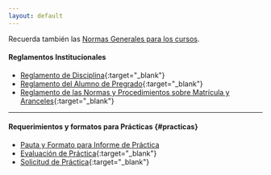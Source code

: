 ```yaml
---
layout: default
---
```


Recuerda también las [Normas Generales para los cursos](https://iar-unab.github.io/web/alumnos/normas-generales.pdf).

#### Reglamentos Institucionales

*   [Reglamento de Disciplina](https://iar-unab.github.io/web/alumnos/reglamento-de-disciplina.pdf){:target="_blank"}
*   [Reglamento del Alumno de Pregrado](https://iar-unab.github.io/web/alumnos/reglamento-de-alumno-de-pregrado.pdf){:target="_blank"}
*   [Reglamento de las Normas y Procedimientos sobre Matrícula y Aranceles](https://iar-unab.github.io/web/alumnos/reglamento-de-las-normas-y-procedimientos-sobre-matricula-y-aranceles.pdf){:target="_blank"}

* * *

#### Requerimientos y formatos para Prácticas {#practicas}

* [Pauta y Formato para Informe de Práctica](https://iar-unab.github.io/web/alumnos/pauta-formato-practica.docx)
* [Evaluación de Práctica](https://iar-unab.github.io/web/alumnos/practica_evaluacion.pdf){:target="_blank"}
* [Solicitud de Práctica](https://iar-unab.github.io/web/alumnos/practica_solicitud.pdf){:target="_blank"}

